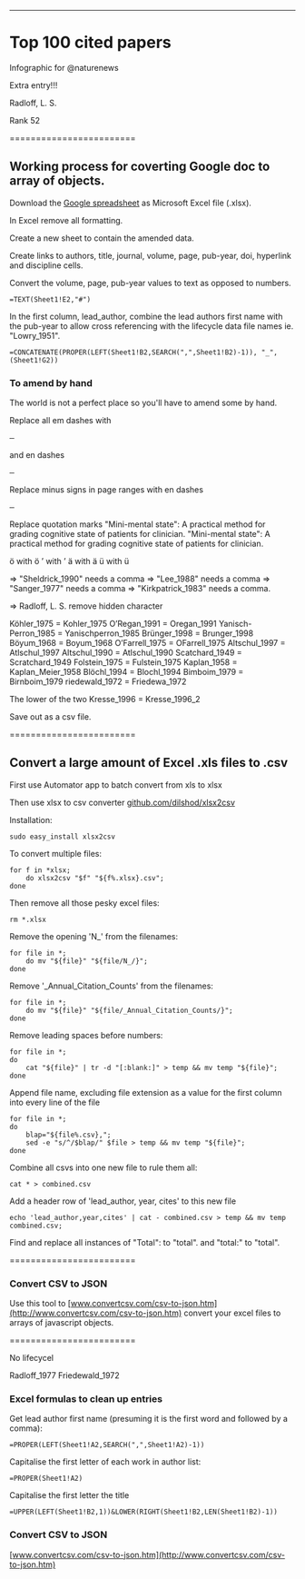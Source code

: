 ---

# Top 100 cited papers

Infographic for @naturenews


Extra entry!!!

Radloff, L. S.

Rank 52

========================

## Working process for coverting Google doc to array of objects.

Download the [Google spreadsheet](https://docs.google.com/spreadsheets/d/1VIP4q7gfBt9tIVNZb-ej2oLEhKFi7i8qGbPRSlhGJOU/edit?usp=sharing) as Microsoft Excel file (.xlsx).

In Excel remove all formatting.

Create a new sheet to contain the amended data.

Create links to authors, title, journal, volume, page, pub-year, doi, hyperlink and discipline cells.

Convert the volume, page, pub-year values to text as opposed to numbers.

	=TEXT(Sheet1!E2,"#")

In the first column, lead_author, combine the lead authors first name with the pub-year to allow cross referencing with the lifecycle data file names ie. "Lowry_1951".

	=CONCATENATE(PROPER(LEFT(Sheet1!B2,SEARCH(",",Sheet1!B2)-1)), "_", (Sheet1!G2))

### To amend by hand

The world is not a perfect place so you'll have to amend some by hand.

Replace all em dashes with <pre>&mdash;</pre> and en dashes <pre>&ndash;</pre>
Replace minus signs in page ranges with en dashes <pre>&ndash;</pre>

Replace quotation marks
"Mini-mental state": A practical method for grading cognitive state of patients for clinician.
&quot;Mini-mental state&quot;: A practical method for grading cognitive state of patients for clinician.

ö with &ouml;
’ with &#8217;
ä with &auml;
ü with &uuml;

=> "Sheldrick_1990" needs a comma
=> "Lee_1988" needs a comma
=> "Sanger_1977" needs a comma
=> "Kirkpatrick_1983" needs a comma.


=> Radloff, L. S. remove hidden character

Köhler_1975 = Kohler_1975
O’Regan_1991 = Oregan_1991
Yanisch-Perron_1985 = Yanischperron_1985
Brünger_1998 = Brunger_1998
Böyum_1968 = Boyum_1968
O’Farrell_1975  = OFarrell_1975
Altschul_1997 = Atlschul_1997
Altschul_1990 = Atlschul_1990
Scatchard_1949 = Scratchard_1949
Folstein_1975 = Fulstein_1975
Kaplan_1958 = Kaplan_Meier_1958
Blöchl_1994 = Blochl_1994
Bimboim_1979 = Birnboim_1979
riedewald_1972 = Friedewa_1972

The lower of the two Kresse_1996 = Kresse_1996_2

Save out as a csv file.

========================

## Convert a large amount of Excel .xls files to .csv

First use Automator app to batch convert from xls to xlsx 

Then use xlsx to csv converter [github.com/dilshod/xlsx2csv](http://github.com/dilshod/xlsx2csv)

Installation:
	
	sudo easy_install xlsx2csv

To convert multiple files:
	
	for f in *xlsx; 
		do xlsx2csv "$f" "${f%.xlsx}.csv"; 
	done

Then remove all those pesky excel files:
	
	rm *.xlsx

Remove the opening 'N_' from the filenames:
	
	for file in *; 
		do mv "${file}" "${file/N_/}";
	done

Remove '_Annual_Citation_Counts' from the filenames:
	
	for file in *; 
		do mv "${file}" "${file/_Annual_Citation_Counts/}";
	done

Remove leading spaces before numbers: 

	for file in *;
	do
		cat "${file}" | tr -d "[:blank:]" > temp && mv temp "${file}";
	done

Append file name, excluding file extension as a value for the first column into every line of the file

	for file in *; 
	do
		blap="${file%.csv},";
		sed -e "s/^/$blap/" $file > temp && mv temp "${file}";
	done

Combine all csvs into one new file to rule them all:

	cat * > combined.csv

Add a header row of 'lead_author, year, cites' to this new file

	echo 'lead_author,year,cites' | cat - combined.csv > temp && mv temp combined.csv;


Find and replace all instances of "Total": to "total".
and "total:" to "total".

========================

### Convert CSV to JSON

Use this tool to [www.convertcsv.com/csv-to-json.htm](http://www.convertcsv.com/csv-to-json.htm) convert your excel files to arrays of javascript objects.

========================

No lifecycel

Radloff_1977
Friedewald_1972

### Excel formulas to clean up entries

Get lead author first name (presuming it is the first word and followed by a comma):
	
	=PROPER(LEFT(Sheet1!A2,SEARCH(",",Sheet1!A2)-1))

Capitalise the first letter of each work in author list:

	=PROPER(Sheet1!A2)

Capitalise the first letter the title

	=UPPER(LEFT(Sheet1!B2,1))&LOWER(RIGHT(Sheet1!B2,LEN(Sheet1!B2)-1))


### Convert CSV to JSON

[www.convertcsv.com/csv-to-json.htm](http://www.convertcsv.com/csv-to-json.htm)









